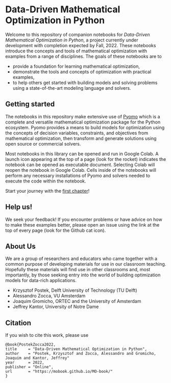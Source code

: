 # Data-Driven Mathematical Optimization in Python

Welcome to this repository of companion notebooks for *Data-Driven Mathematical Optimization in Python*, a project currently under development with completion expected by Fall, 2022. These notebooks introduce the concepts and tools of mathematical optimization with examples from a range of disciplines. The goals of these notebooks are to

* provide a foundation for learning mathematical optimization,
* demonstrate the tools and concepts of optimization with practical examples,
* to help others get started with building models and solving problems using a state-of-the-art modeling language and solvers.

## Getting started

The notebooks in this repository make extensive use of [Pyomo](https://en.wikipedia.org/wiki/Pyomo) which is a complete and versatile mathematical optimization package for the Python ecosystem. Pyomo provides a means to build models for optimization using the concepts of decision variables, constraints, and objectives from mathematical optimization, then transform and generate solutions using open source or commercial solvers.

Most notebooks in this library can be opened and run in Google Colab. A launch icon appearing at the top of a page (look for the rocket) indicates the notebook can be opened as executable document. Selecting Colab will reopen the notebook in Google Colab. Cells inside of the notebooks will perform any necessary installations of Pyomo and solvers needed to execute the code within the notebook.

Start your journey with the [first chapter](/notebooks/01/01.00.md)!

## Help us!

We seek your feedback! If you encounter problems or have advice on how to make these examples better, please open an issue using the link at the top of every page (look for the Github cat icon). 

## About Us

We are a group of researchers and educators who came together with a common purpose of developing materials for use in our classroom teaching. Hopefully these materials will find use in other classrooms and, most importantly, by those seeking entry into the world of building optimization models for data-rich applications.

* Krzysztof Postek, Delft University of Technology (TU Delft)
* Alessandro Zocca, VU Amsterdam
* Joaquim Gromicho, ORTEC and the University of Amsterdam
* Jeffrey Kantor, University of Notre Dame

## Citation

If you wish to cite this work, please use

```
@book{PostekZocca2022,
title     = "Data-Driven Mathematical Optimization in Python",
author    = "Postek, Krzysztof and Zocca, Alessandro and Gromicho, Joaquim and Kantor, Jeffrey"
year      = 2022,
publisher = "Online",
url       = "https://mobook.github.io/MO-book/"
}
```